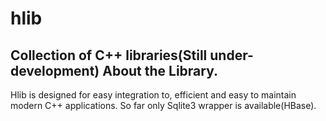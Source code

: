 # hlib
Collection of C++ libraries(Still under-development)
About the Library.
---------------------------------------
<p>
  Hlib is designed for easy integration to,  efficient and easy to maintain modern C++ applications.
  So far only Sqlite3 wrapper is available(HBase).
</p>



